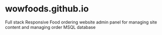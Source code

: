 # wowfoods.github.io
Full stack
Responsive Food ordering website
admin panel for managing site content and managing order
MSQL database
